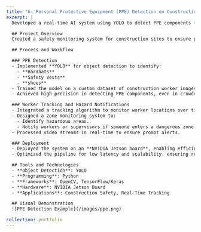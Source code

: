 ```yaml
---
title: "6- Personal Protective Equipment (PPE) Detection on Construction Sites"
excerpt: |
  Developed a real-time AI system using YOLO to detect PPE components (hardhat, vest) and track worker locations on construction sites. The system identifies safety compliance and alerts when workers enter dangerous zones, deployed on an NVIDIA Jetson board for edge computing.

  ## Project Overview
  Created a safety monitoring system for construction sites to ensure proper use of Personal Protective Equipment (PPE) and track workers in real-time. The system reduces accident risks by automating safety checks and notifying workers or supervisors about potential hazards.

  ## Process and Workflow

  ### PPE Detection
  - Implemented **YOLO** for object detection to identify:
    - **Hardhats**
    - **Safety Vests**
    - **shoes**
  - Trained the model on a custom dataset of construction worker images under diverse conditions (e.g., lighting, angles, and distances).
  - Achieved high precision in detecting PPE components, even in crowded environments.

  ### Worker Tracking and Hazard Notifications
  - Integrated a tracking algorithm to monitor worker locations over time.
  - Designed a zone monitoring system to:
    - Identify hazardous areas.
    - Notify workers or supervisors if someone enters a dangerous zone without proper PPE.
  - Processed video streams in real-time to ensure prompt alerts.

  ### Deployment
  - Deployed the system on an **NVIDIA Jetson board**, enabling efficient edge computing for real-time detection and tracking.
  - Optimized the pipeline for low latency and scalability, ensuring reliable performance in dynamic construction environments.

  ## Tools and Technologies
  - **Object Detection**: YOLO
  - **Programming**: Python
  - **Frameworks**: OpenCV, TensorFlow/Keras
  - **Hardware**: NVIDIA Jetson Board
  - **Applications**: Construction Safety, Real-Time Tracking

  ## Visual Demonstration
  ![PPE Detection Example](/images/ppe.png)

collection: portfolio
---
```

